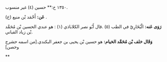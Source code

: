 ١٣٥٠ خ:** حسين (٤) غير منسوب.

**عَن:** أَحْمَد بْن منيع (خ) .

**رَوَى عَنه:** الْبُخَارِيّ في الطب (٥) .قال أَبُو نصر الكلاباذي (١) : هو عندي الحسين بْن مُحَمَّد بْن زياد القباني.

**وَقَال خلف بْن مُحَمَّد الخيام:** هو حسين بْن يحيى بن جعفر البكندي.[من اسمه حشرج وحصن]

**